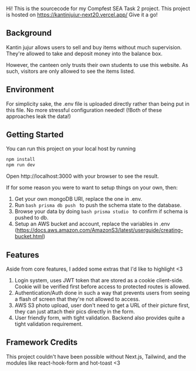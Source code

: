 Hi! This is the sourcecode for my Compfest SEA Task 2 project. 
This project is hosted on https://kantinjujur-next20.vercel.app/
Give it a go!

## Background
Kantin jujur allows users to sell and buy items without much supervision. They're allowed to take and deposit money into the balance box.

However, the canteen only trusts their own students to use this website. As such, visitors are only allowed to see the items listed. 
## Environment

For simplicity sake, the .env file is uploaded directly rather than being put in this file.
No more stressful configuration needed! (!Both of these approaches leak the data!)

## Getting Started

You can run this project on your local host by running

```bash
npm install
npm run dev
```

Open http://localhost:3000 with your browser to see the result.

If for some reason you were to want to setup things on your own, then:
1. Get your own mongoDB URI, replace the one in .env.
2. Run ```bash prisma db push ``` to push the schema state to the database.
3. Browse your data by doing ```bash prisma studio ``` to confirm if schema is pushed to db. 
4. Setup an AWS bucket and account, replace the variables in .env (https://docs.aws.amazon.com/AmazonS3/latest/userguide/creating-bucket.html)

## Features
Aside from core features, I added some extras that I'd like to highlight <3
1. Login system, uses JWT token that are stored as a cookie client-side. Cookie will be verified first before access to protected routes is allowed.
2. Authentication/Auth done in such a way that prevents users from seeing a flash of screen that they're not allowed to access.
3. AWS S3 photo upload, user don't need to get a URL of their picture first, they can just attach their pics directly in the form.
4. User friendly form, with tight validation. Backend also provides quite a tight validation requirement. 

## Framework Credits
This project couldn't have been possible without Next.js, Tailwind, and the modules like react-hook-form and hot-toast <3